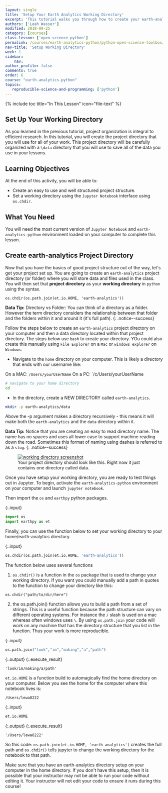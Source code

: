 ```yaml
---
layout: single
title: 'Setup Your Earth Analytics Working Directory'
excerpt: 'This tutorial walks you through how to create your earth-analytics working directory in bash. It also covers how to change the working directory in Jupyter Notebook.'
authors: ['Leah Wasser']
modified: 2018-09-25
category: [courses]
class-lesson: ['open-science-python']
permalink: /courses/earth-analytics-python/python-open-science-toolbox/setup-earth-analytics-working-directory/ 
nav-title: 'Setup Working Directory'
week: 1
sidebar:
    nav:
author_profile: false
comments: true
order: 6
course: "earth-analytics-python"
topics:
   reproducible-science-and-programming: ['python']
---
```

{% include toc title="In This Lesson" icon="file-text" %}

## Set Up Your Working Directory

As you learned in the previous tutorial, project organization is integral to
efficient research. In this tutorial, you will create the project directory that
you will use for all of your work. This project directory will be carefully
organized with a `\data` directory that you will use to save all of the data you
use in your lessons.

<div class='notice--success' markdown="1">

## <i class="fa fa-graduation-cap" aria-hidden="true"></i> Learning Objectives
At the end of this activity, you will be able to:

* Create an easy to use and well structured project structure.
* Set a working directory using the `Jupyter Notebook` interface using `os.chdir`.

## <i class="fa fa-check-square-o fa-2" aria-hidden="true"></i> What You Need

You will need the most current version of `Jupyter Notebook` and `earth-analytics-python` environment loaded on
your computer to complete this lesson.

</div>


## Create earth-analytics Project Directory

Now that you have the basics of good project structure out of the way, let's get
your project set up. You are going to create an `earth-analytics` project directory
(or folder) where you will store data and files used in the class. You will then
set that **project directory** as your **working directory** in `python` using the syntax.

`os.chdir(os.path.join(et.io.HOME, 'earth-analytics'))`

<i class="fa fa-star"></i> **Data Tip:** Directory vs Folder: You can think
of a directory as a folder. However the term directory considers the relationship
between that folder and the folders within it and around it (it's full path).
{: .notice--success}

Follow the steps below to create an `earth-analytics` project directory on your
computer and then a data directory located within that project directory. The 
steps below use `bash` to create your directory. YOu could also create this manually using 
`File Explorer` on a `Mac` or `windows explorer` on `Windows`.

* Navigate to the `home` directory on your computer. This is likely a directory that ends with our username like:

On a MAC: `/Users/yourUserName`
On a PC: `/c/Users/yourUserName

```bash
# navigate to your home directory
cd
```

* In the directory, create a NEW DIRECTORY called `earth-analytics`.

```bash
mkdir -p earth-analytics/data
```

Above the -p argument makes a directory recursively - this means it will make both the `earth-analytics` and the `data` directory within it. 

<i class="fa fa-star"></i> **Data Tip:** Notice that you are creating an easy to
read directory name. The name has no spaces and uses all lower case to support
machine reading down the road. Sometimes this format of naming using dashes is
referred to as a `slug`.
{: .notice--success}


<figure>
	<a href="{{ site.url }}/images/courses/earth-analytics/document-your-science/setup-r-rstudio/working-dir-os.png">
	<img src="{{ site.url }}/images/courses/earth-analytics/document-your-science/setup-r-rstudio/working-dir-os.png" alt="working directory screenshot"></a>
	<figcaption> Your project directory should look like this. Right now it just
	contains one directory called data.
	</figcaption>
</figure>

Once you have setup your working directory, you are ready to test things out in Jupyter.
To begin, activate the `earth-analytics-python` environment on your computer and launch `jupyter notebook`.

Then import the `os` and `earthpy` python packages.

{:.input}
```python
import os
import earthpy as et
```

Finally, you can use the function below to set your working directory to your home/earth-analytics directory.


{:.input}
```python
os.chdir(os.path.join(et.io.HOME, 'earth-analytics'))
```

The function below uses several functions

1. `os.chdir()` is a function in the `os` package that is used to change your working directory. If you want you could manually add a path in quotes to the function to change your directory like this:

`os.chdir("path/to/dir/here")`

2. the os.path.join() function allows you to build a path from a set of strings. This is a useful function because the path structure can vary on different operating systems. For instance the `/` slash is used on a mac whereas often windows uses `\`. By using `os.path.join` your code will work on any machine that has the directory structure that you list in the function. Thus your work is more reproducible.


{:.input}
```python
os.path.join("look","im","making","a","path")
```

{:.output}
{:.execute_result}



    'look/im/making/a/path'





`et.io.HOME` is a function build to automagically find the home directory on your computer. Below you see the home for the computer where this notebook lives is: 

`/Users/lewa8222`

{:.input}
```python
et.io.HOME
```

{:.output}
{:.execute_result}



    '/Users/lewa8222'





So this code: `os.path.join(et.io.HOME, 'earth-analytics')` creates the full path and `os.chdir()` tells jupyter to change the working directory for the notebook to that path.

Make sure that you have an earth-analytics directory setup on your computer in the home directory. If you don't have this setup, then it is possible that your instructor may not be able to run your code without editing it. Your instructor will not edit your code to ensure it runs during this course!
